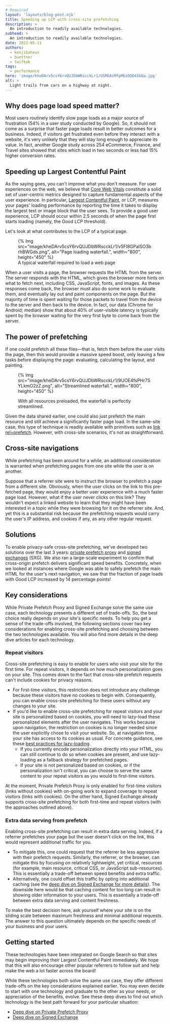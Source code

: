 ```yaml
---
# Required
layout: 'layouts/blog-post.njk'
title: Speeding up LCP with cross-site prefetching
description: >
  An introduction to readily available technologies.
subhead: >
  An introduction to readily available technologies.
date: 2022-05-11
authors:
  - kenjibaheux
  - buettner
  - twifkak
tags:
  - performance
hero: 'image/kheDArv5csY6rvQUJDbWRscckLr1/USMEAsMfpMbiOQD4SbQa.jpg'
alt: >
  Light trails from cars on a highway at night.
---
```


## Why does page load speed matter?

Most users routinely identify slow page loads as a major source of frustration (54% in a user study conducted by Google). So, it should not come as a surprise that faster page loads result in better outcomes for a business. Indeed, if visitors get frustrated even before they interact with a website, it's very unlikely that they will stay long enough to appreciate its value. In fact, another Google study across 254 eCommerce, Finance, and Travel sites showed that sites which load in two seconds or less had 15% higher conversion rates.

## Speeding up Largest Contentful Paint

As the saying goes, you can't improve what you don't measure. For user experiences on the web, we believe that [Core Web Vitals](https://web.dev/vitals/#core-web-vitals) constitute a solid set of user-centric metrics designed to capture fundamental aspects of the user experience. In particular, [Largest Contentful Paint](https://web.dev/lcp/), or LCP, measures your pages' loading performance by reporting the time it takes to display the largest text or image block that the user sees. To provide a good user experience, LCP should occur within 2.5 seconds of when the page first starts loading (namely, the Good LCP threshold).

Let's look at what contributes to the LCP of a typical page. 

<figure>
  {% Img src="image/kheDArv5csY6rvQUJDbWRscckLr1/v5Fl8GPalSO3brhBWGds.png", alt="Page loading waterfall.", width="800", height="450" %}

  <figcaption>A typical waterfall required to load a web page</figcaption>
</figure>

When a user visits a page, the browser requests the HTML from the server. The server responds with the HTML, which gives the browser more hints on what to fetch next, including CSS, JavaScript, fonts, and images. As these responses come back, the browser must also do some work to evaluate them, and eventually lay out and paint components on the page. But the majority of time is spent waiting for those packets to travel from the device to the server and then back to the device. In fact, our data (Chrome for Android; median) show that about 40% of user-visible latency is typically spent by the browser waiting for the very first byte to come back from the server.

## The power of prefetching

If one could prefetch all these files—that is, fetch them before the user visits the page, then this would provide a massive speed boost, only leaving a few tasks before displaying the page: evaluating, calculating the layout, and painting.

<figure>

  {% Img src="image/kheDArv5csY6rvQUJDbWRscckLr1/9UOE4fsPHr7SYLkmO2zZ.png", alt="Streamlined waterfall.", width="800", height="450" %}

  <figcaption>With all resources preloaded, the waterfall is perfectly streamlined.</figcaption>
</figure>

Given the data shared earlier, one could also just prefetch the main resource and still achieve a significantly faster page load. In the same-site case, this type of technique is readily available with primitives such as [link rel=prefetch](https://web.dev/link-prefetch/). However, with cross-site scenarios, it's not as straightforward.

## Cross-site navigations

While prefetching has been around for a while, an additional consideration is warranted when prefetching pages from one site while the user is on another. 

Suppose that a referrer site were to instruct the browser to prefetch a page from a different site. Obviously, when the user clicks on the link to this pre-fetched page, they would enjoy a better user experience with a much faster page load. However, what if the user never clicks on this link? They wouldn't expect a linked website to learn that they might have been interested in a topic while they were browsing for it on the referrer site. And, yet this is a substantial risk because the prefetching requests would carry the user's IP address, and cookies if any, as any other regular request.

## Solutions

To enable privacy-safe cross-site prefetching, we've developed two solutions over the last 3 years: [private prefetch proxy](/blog/private-prefetch-proxy) and [signed exchanges](http://goo.gle/sxg-info) (SXG). We also ran a large-scale experiment to confirm that cross-origin prefetch delivers significant speed benefits. Concretely, when we looked at instances where Google was able to safely prefetch the main HTML for the user's next navigation, we saw that the fraction of page loads with Good LCP increased by 14 percentage points!

## Key considerations

While Private Prefetch Proxy and Signed Exchange solve the same use case, each technology presents a different set of trade-offs. So, the best choice really depends on your site's specific needs. To help you get a sense of the trade-offs involved, the following sections cover two key considerations for enabling cross-site prefetching and choosing between the two technologies available. You will also find more details in the deep dive articles for each technology.

### Repeat visitors

Cross-site prefetching is easy to enable for users who visit your site for the first time. For repeat visitors, it depends on how much personalization goes on your site. This comes down to the fact that cross-site prefetch requests can't include cookies for privacy reasons.

-  For first-time visitors, this restriction does not introduce any challenge because these visitors have no cookies to begin with. Consequently, you can enable cross-site prefetching for these users without any changes to your site.
-  If you'd like to enable cross-site prefetching for repeat visitors and your site is personalized based on cookies, you will need to lazy-load these personalized elements after the user navigates. This works because upon navigation, the restriction on cookies is no longer needed since  the user explicitly chose to visit your website. So, at navigation time, your site has access to its cookies as usual. For concrete guidance, see these [best practices for lazy-loading](https://web.dev/lazy-loading/). 
    -  If you currently encode personalization directly into your HTML, you can still continue to do so when cookies are present, and use lazy-loading as a fallback strategy for prefetched pages.
    -  If your site is not personalized based on cookies, or if the personalization isn't critical, you can choose to serve the same content to your repeat visitors as you would to first-time visitors.

At the moment, Private Prefetch Proxy is only enabled for first-time visitors (links without cookies) with on-going work to expand coverage to repeat visitors (links with cookies).  On the other hand, Signed Exchange already supports cross-site prefetching for both first-time and repeat visitors (with the approaches outlined above).

### Extra data serving from prefetch

Enabling cross-site prefetching can result in extra data serving. Indeed, if a referrer prefetches your page but the user doesn't click on the link, this would represent additional traffic for you.

-  To mitigate this, one could request that the referrer be less aggressive with their prefetch requests. Similarly, the referrer, or the browser, can mitigate this by focusing on relatively lightweight, yet critical, resources (for example, main resource, critical CSS, or JavaScript sub-resources). This is essentially a trade-off between speed benefits and extra traffic.
-  Alternatively, one could offset this traffic by opting into additional caching (see the [deep dive on Signed Exchange for more details](http://goo.gle/sxg-info)). The downside here would be that caching content for too long can result in showing older information to your users. This is essentially a trade-off between extra data serving and content freshness.

To make the best decision here, ask yourself where your site is on the sliding scale between maximum freshness and minimal additional requests. The answer to this question ultimately depends on the specific needs of your business and your users.

## Getting started

These technologies have been integrated on Google Search so that sites may begin improving their Largest Contentful Paint immediately. We hope that this will also encourage other popular referrers to follow suit and help make the web a lot faster across the board!

While these technologies both solve the same use case, they offer different trade-offs on the key considerations explained earlier. You may even decide to start with one technology and graduate to the other as your needs, or appreciation of the benefits, evolve. See these deep dives to find out which technology is the best path forward for your particular situation:

-  [Deep dive on Private Prefetch Proxy](/blog/private-prefetch-proxy)
-  [Deep dive on Signed Exchange](http://goo.gle/sxg-info)